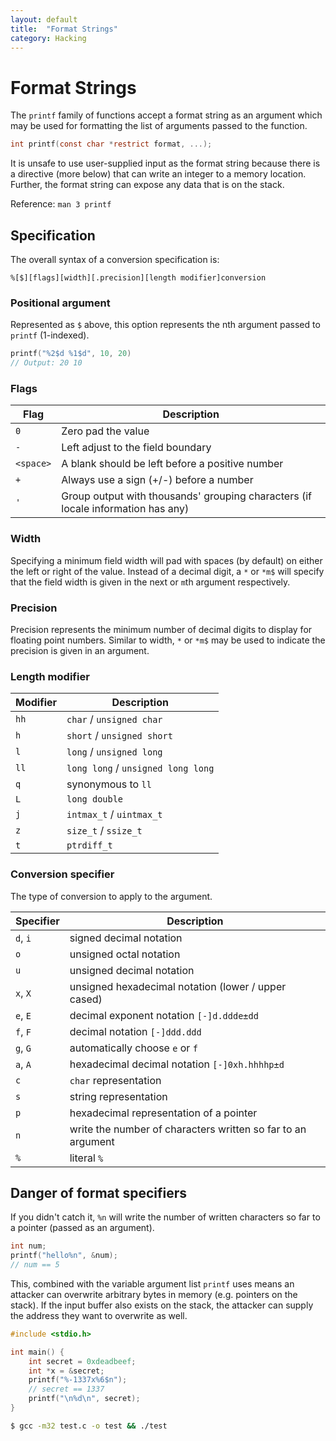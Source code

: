 ```yaml
---
layout: default
title:  "Format Strings"
category: Hacking
---
```


# Format Strings
The `printf` family of functions accept a format string as an argument
which may be used for formatting the list of arguments passed to the
function.

```c
int printf(const char *restrict format, ...);
```

It is unsafe to use user-supplied input as the format string because
there is a directive (more below) that can write an integer to a memory
location. Further, the format string can expose any data that is on the
stack.

Reference: `man 3 printf`

## Specification
The overall syntax of a conversion specification is:

```
%[$][flags][width][.precision][length modifier]conversion
```

### Positional argument
Represented as `$` above, this option represents the nth argument passed
to `printf` (1-indexed).

```c
printf("%2$d %1$d", 10, 20)
// Output: 20 10
```

### Flags

| Flag | Description |
| ---- | ----------- |
| `0`  | Zero pad the value |
| `-`  | Left adjust to the field boundary |
| `<space>`  | A blank should be left before a positive number |
| `+`  | Always use a sign (+/-) before a number |
| `'`  | Group output with thousands' grouping characters (if locale information has any) |

### Width
Specifying a minimum field width will pad with spaces (by default) on
either the left or right of the value. Instead of a decimal digit, a
`*` or `*m$` will specify that the field width is given in the next or
`m`th argument respectively.

### Precision
Precision represents the minimum number of decimal digits to display
for floating point numbers. Similar to width, `*` or `*m$` may be used
to indicate the precision is given in an argument.

### Length modifier

| Modifier | Description |
| -------- | ----------- |
| `hh`     | `char` / `unsigned char` |
| `h`      | `short` / `unsigned short` |
| `l`      | `long` / `unsigned long` |
| `ll`     | `long long` / `unsigned long long` |
| `q`      | synonymous to `ll` |
| `L`      | `long double` |
| `j`      | `intmax_t` / `uintmax_t` |
| `z`      | `size_t` / `ssize_t` |
| `t`      | `ptrdiff_t` |

### Conversion specifier
The type of conversion to apply to the argument.

| Specifier | Description |
| --------- | ----------- |
| `d`, `i`  | signed decimal notation |
| `o`       | unsigned octal notation |
| `u`       | unsigned decimal notation |
| `x`, `X`  | unsigned hexadecimal notation (lower / upper cased) |
| `e`, `E`  | decimal exponent notation `[-]d.ddde±dd` |
| `f`, `F`  | decimal notation `[-]ddd.ddd` |
| `g`, `G`  | automatically choose `e` or `f` |
| `a`, `A`  | hexadecimal decimal notation `[-]0xh.hhhhp±d` |
| `c`       | `char` representation |
| `s`       | string representation |
| `p`       | hexadecimal representation of a pointer |
| `n`       | write the number of characters written so far to an argument |
| `%`       | literal `%` |

## Danger of format specifiers
If you didn't catch it, `%n` will write the number of written characters
so far to a pointer (passed as an argument).

```c
int num;
printf("hello%n", &num);
// num == 5
```

This, combined with the variable argument list `printf` uses means an
attacker can overwrite arbitrary bytes in memory (e.g. pointers on the
stack). If the input buffer also exists on the stack, the attacker can
supply the address they want to overwrite as well.

```c
#include <stdio.h>

int main() {
    int secret = 0xdeadbeef;
    int *x = &secret;
    printf("%-1337x%6$n");
    // secret == 1337
    printf("\n%d\n", secret);
}
```

```bash
$ gcc -m32 test.c -o test && ./test
```
